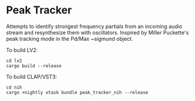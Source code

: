# Peak Tracker

Attempts to identify strongest frequency partials from an incoming audio stream and resynthesize them with oscillators. Inspired by Miller Puckette's peak tracking mode in the Pd/Max ~sigmund object.

To build LV2:
```
cd lv2
cargo build --release 
```

To build CLAP/VST3:
```
cd nih
cargo +nightly xtask bundle peak_tracker_nih --release
```
